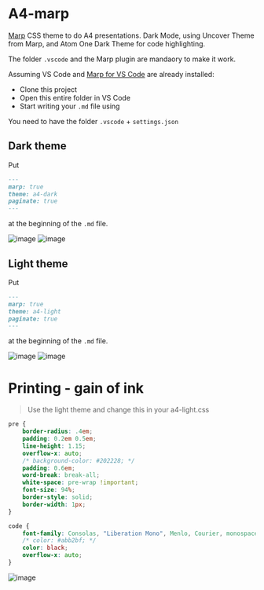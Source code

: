 # A4-marp

[Marp](https://marp.app/) CSS theme to do A4 presentations. Dark Mode, using Uncover Theme from Marp, and Atom One Dark Theme for code highlighting. 

The folder `.vscode` and the Marp plugin are mandaory to make it work.

Assuming VS Code and [Marp for VS Code](https://github.com/marp-team/marp-vscode) are already installed:

- Clone this project
- Open this entire folder in VS Code
- Start writing your `.md` file using

You need to have the folder `.vscode` + `settings.json`

## Dark theme

Put

```markdown
---
marp: true
theme: a4-dark
paginate: true
---
```

at the beginning of the `.md` file.

![image](https://user-images.githubusercontent.com/44167150/122885011-f82c0680-d33e-11eb-906d-a491db84a852.png)
![image](https://user-images.githubusercontent.com/44167150/122885154-1abe1f80-d33f-11eb-8b36-4d9f9e529c08.png)



## Light theme

Put

```markdown
---
marp: true
theme: a4-light
paginate: true
---
```

at the beginning of the `.md` file.

![image](https://user-images.githubusercontent.com/44167150/122885276-3a554800-d33f-11eb-8a3c-f89b563f4e60.png)
![image](https://user-images.githubusercontent.com/44167150/122885346-4b05be00-d33f-11eb-9e89-619c4dda125e.png)

# Printing - gain of ink

> Use the light theme and change this in your a4-light.css

```css
pre {
    border-radius: .4em;
    padding: 0.2em 0.5em;
    line-height: 1.15;
    overflow-x: auto;
    /* background-color: #202228; */
    padding: 0.6em;
    word-break: break-all;
    white-space: pre-wrap !important;
    font-size: 94%;
    border-style: solid;
    border-width: 1px;
}

code {
    font-family: Consolas, "Liberation Mono", Menlo, Courier, monospace;
    /* color: #abb2bf; */
    color: black;
    overflow-x: auto;
}
```

![image](https://user-images.githubusercontent.com/44167150/127450871-21ef653f-e0bc-4554-b8de-8004a11c2b1a.png)

